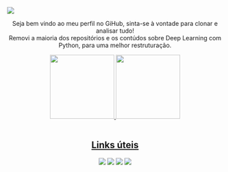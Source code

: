 <img src="https://user-images.githubusercontent.com/61066188/161439839-3c39ef6b-a9b9-4879-8379-694e56096811.png">
<p align="center">Seja bem vindo ao meu perfil no GiHub, sinta-se à vontade para clonar e analisar tudo! <br> Removi a maioria dos repositórios e os contúdos sobre Deep Learning com Python, para uma melhor restruturação.</p>
<div align="center">
  <a href="https://github.com/c4st1lh0">
  <img height="150em" src="https://github-readme-streak-stats.herokuapp.com/?user=c4st1lh0&theme=github-dark-blue">
  <img height="150em" src="https://github-readme-stats.vercel.app/api/top-langs/?username=c4st1lh0&layout=compact&langs_count=7&theme=github_dark"/>
</div>
<br>
<div align="center">
  <h2>Links úteis</h2>
  <a href="https://www.instagram.com/marcus_castpy/" target"_blank"><img src="https://img.icons8.com/fluency/48/000000/instagram-new.png"/></a>
  <a href="https://www.facebook.com/c4st1lh0/" target"_blank"><img src="https://img.icons8.com/fluency/48/000000/facebook-new.png"/></a>
  <a href="https://www.linkedin.com/in/c4st1lh0/" target"_blank"><img src="https://img.icons8.com/fluency/48/000000/linkedin-circled.png"/></a>
  <a href="https://c4st1lh0.github.io/" target"_blank"><img src="https://img.icons8.com/fluency/48/000000/internet.png"/></a>
</div>
